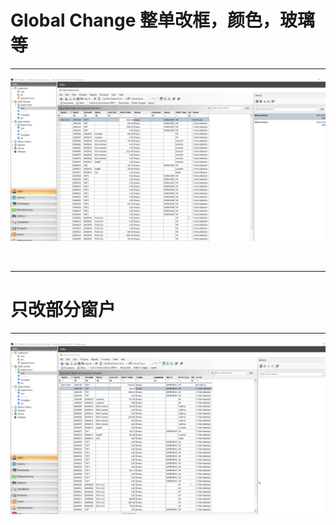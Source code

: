 # Global Change 整单改框，颜色，玻璃等


---

![global-change](./images/gloabalchange.gif)


<br>

---

# 只改部分窗户


---

![global-change-only-part-of-windows](./images/global-change-only-part-of-windows.gif)


